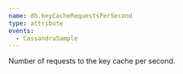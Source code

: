 ```yaml
---
name: db.keyCacheRequestsPerSecond
type: attribute
events:
  - CassandraSample
---
```


Number of requests to the key cache per second.